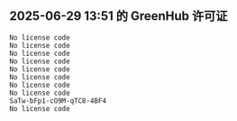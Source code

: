 ## 2025-06-29 13:51 的 GreenHub 许可证
```
No license code
No license code
No license code
No license code
No license code
No license code
No license code
No license code
SaTw-bFp1-cO9M-qTC8-4BF4
No license code
```
